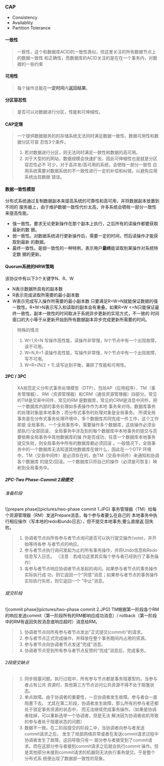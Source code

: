 ### CAP
- Consistency
- Availablity
- Partition Tolerance

#### 一致性
> 一致性，这个和数据库ACID的一致性类似，但这里关注的所有数据节点上的数据一致性
和正确性，而数据库的ACID关注的是在在一个事务内，对数据的一些约束

#### 可用性
> 每个操作总能在**一定时间**内**返回结果**。

#### 分区容忍性
> 是否可以对数据进行分区，性能和可伸缩性。

#### CAP定理
> 一个提供数据服务的的存储系统无法同时满足数据一致性、数据可用性和数据分区可容
忍性3个条件。
> 1. 若对数据进行分区，则无法同时满足一致性和数据的高可用。
> 1. 对于大型的的网站，数据规模会快速扩张，因此可伸缩性也是就是分区容忍性必不
可少，对于高并发/高可用的系统，会牺牲一部分一致性
> 应用系统需要对数据系统的不一致性进行一定的补偿和纠错，以避免应用系统出现数据
错误。

#### 数据一致性模型
分布式系统通过复制数据副本来提高系统的可靠性和高可用，并将数据副本放置到不同的
服务器上，由于维护数据一致性代价太高，许多系统会牺牲一部分一致性来提高性能。
- 强一致性。要求无论更新操作在那个副本上执行，之后所有的读操作都要获取最新的数
据。
- 弱一致性。对数据系统进行更新操作后，需要一定的时间，然后读操作才能获取到最新
的数据。
- 最终一致性。是弱一致性的一种特例，表示用户**最终**能读取到某操作对系统特定数
据的更新。

#### Quorum系统的NRW策略
该协议中有以下3个关键字N、R、W
- N表示数据所具有的副本数
- R表示完成读取所需要的最小副本数
- W表示完成写入操作所需要的最小副本数
只要满足R+W>N就能保证数据的强一致性。R+W>N表示写入和读取的副本会有重叠。如果R+W
<=N只能保证最终一致性。副本一致性的时间取决于系统异步更新的实现方式，不一致的
时间窗口的大小等于从更新开始到所有数据副本异步完成更新所需要的时间。

> 特殊的情况
> 1. W=1,R=N 写操作高性能，读操作非常慢，N个节点中有一个出现故障，读不可用。
> 1. W=N,R=1 读操作高性能，写操作非常慢，N个节点中有一个出现故障，写不可用。
> 1. W=R=(N/2 + 1),读写达到平衡，兼顾了性能和可用性。

#### 2PC / 3PC
> XA规范定义分布式事务处理模型（DTP）。包括AP（应用程序）、TM（事务管理器）、
RM（资源管理器）和CRM（通信资源管理器）四部分。常见的TM是交易中间件，常见的RM
是数据库，常见的CRM是消息中间件。把一个数据库内部的事务处理如多表操作作为本地
事务来对待。数据库事务的处理对象是本地事务；而分布式事务的处理对象是全局事务。
所谓全局事务是在分布式事务处理环境中，多个数据库共同完成一件工作，这个工作即是
全局事务。一个全局事务中，需要操作多个数据库，这些操作必须全部执行/全部回滚，
全局事务中涉及到的每个数据库中本地事务的提交与否要依赖全局事务中其他数据库的操
作是否成功，任意一个数据库本地事务提交失败，则全局事务中所有的数据库都必须回滚
。一般情况下，全局事务中的一个数据库无法知道其他数据库在做什么，因此在一个DTP
环境中，TM（交易中间件）是必须存在的，由TM（交易中间件）来通知和协调各个数据库
的提交/回滚。一个数据库只将自己的操作（必须是可恢复）映射到全局事务中。

##### 2PC-Two Phase-Commit 2段提交

###### 准备阶段  
![prepare phase](pictures/two-phase commit 1.JPG)
事务管理器（TM）给每个资源管理器（RM）发送Prepare消息，每个参与者要么在自己的
本地事务中执行相应操作（写本地的redo和undo日志），但不提交本地事务;要么直接返
回失败。
> 1. 协调者节点向所有参与者节点询问是否可以执行提交操作(vote)，并开始等待各参
与者节点的响应。
> 1. 参与者节点执行询问发起为止的所有事务操作，并将Undo信息和Redo信息写入日志。
（注意：若成功这里其实每个参与者已经执行了事务操作）
> 1. 各参与者节点响应协调者节点发起的询问。如果参与者节点的事务操作实际执行成
功，则它返回一个”同意”消息；如果参与者节点的事务操作实际执行失败，则它返回一个
”中止”消息。

###### 提交阶段
![commit phase](pictures/two-phase commit 2.JPG)
TM根据第一阶段各个RM的响应发送commit（第一阶段所有的RM都响应成功消息）/ 
rollback（第一阶段中的RM有返回失败消息或响应超时）消息给RM。
> 1. 协调者节点向所有参与者节点发出”正式提交(commit)”的请求。
> 2. 参与者节点正式完成操作，并释放在整个事务期间内占用的资源。
> 3. 参与者节点向协调者节点发送”完成”消息。
> 4. 协调者节点受到所有参与者节点反馈的”完成”消息后，完成事务。

###### 2段提交缺点
> 1. 同步阻塞问题。执行过程中，所有参与节点都是事务阻塞型的。当参与者占有公共
资源时，其他第三方节点访问公共资源不得不处于阻塞状态。
> 2. 单点故障。由于协调者的重要性，一旦协调者发生故障。参与者会一直阻塞下去。
尤其在第二阶段，协调者发生故障，那么所有的参与者还都处于锁定事务资源的状态中，
而无法继续完成事务操作。（如果是协调者挂掉，可以重新选举一个协调者，但是无法
解决因为协调者宕机导致的参与者处于阻塞状态的问题）
> 3. 数据不一致。在二阶段提交的阶段二中，当协调者向参与者发送commit请求之后，
发生了局部网络异常或者在发送commit请求过程中协调者发生了故障，这回导致只有一
部分参与者接受到了commit请求。而在这部分参与者接到commit请求之后就会执行commit
操作。但是其他部分未接到commit请求的机器则无法执行事务提交。于是整个分布式系
统便出现了数据部一致性的现象。
	





